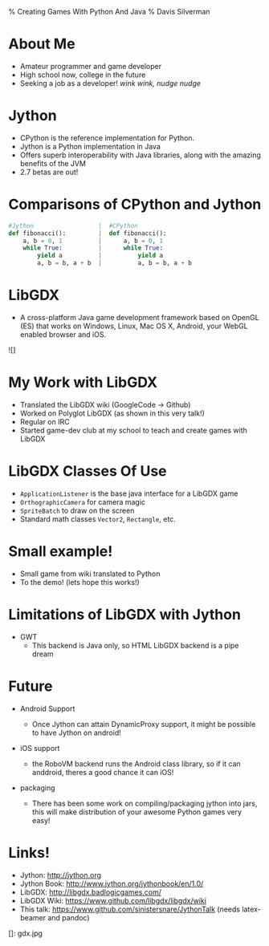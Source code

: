 % Creating Games With Python And Java
% Davis Silverman

About Me
==================

* Amateur programmer and game developer
* High school now, college in the future
* Seeking a job as a developer! *wink wink, nudge nudge*

Jython
======

* CPython is the reference implementation for Python.
* Jython is a Python implementation in Java
* Offers superb interoperability with Java libraries, along with the amazing benefits of the JVM
* 2.7 betas are out!

Comparisons of CPython and Jython
=================================

```python
#Jython                  |  #CPython
def fibonacci():         |  def fibonacci():
    a, b = 0, 1          |      a, b = 0, 1  
    while True:          |      while True:
        yield a          |          yield a
        a, b = b, a + b  |          a, b = b, a + b
```

LibGDX
======

* A cross-platform Java game development framework based on OpenGL (ES) that works on Windows, Linux, Mac OS X, Android, your WebGL enabled browser and iOS.

![]

My Work with LibGDX
===================

* Translated the LibGDX wiki (GoogleCode -> Github)
* Worked on Polyglot LibGDX (as shown in this very talk!)
* Regular on IRC
* Started game-dev club at my school to teach and create games with LibGDX

LibGDX Classes Of Use
=====================

* `ApplicationListener` is the base java interface for a LibGDX game
* `OrthographicCamera` for camera magic
* `SpriteBatch` to draw on the screen
* Standard math classes `Vector2`, `Rectangle`, etc.

Small example!
==============

* Small game from wiki translated to Python
* To the demo! (lets hope this works!)

Limitations of LibGDX with Jython
=================================

* GWT
   * This backend is Java only, so HTML LibGDX backend is a pipe dream

Future
======

* Android Support
   * Once Jython can attain DynamicProxy support, it might be possible to have Jython on android!

* iOS support
    * the RoboVM backend runs the Android class library, so if it can anddroid, theres a good chance it can iOS!

* packaging
    * There has been some work on compiling/packaging jython into jars, this will make distribution of your awesome Python games very easy!

Links!
======

* Jython: http://jython.org
* Jython Book: http://www.jython.org/jythonbook/en/1.0/
* LibGDX: http://libgdx.badlogicgames.com/
* LibGDX Wiki: https://www.github.com/libgdx/libgdx/wiki
* This talk: https://www.github.com/sinistersnare/JythonTalk (needs latex-beamer and pandoc)

[]: gdx.jpg
